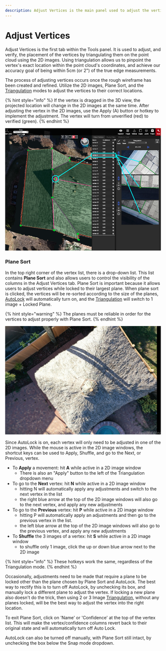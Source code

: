 ```yaml
---
description: Adjust Vertices is the main panel used to adjust the vertices.
---
```


# Adjust Vertices

Adjust Vertices is the first tab within the Tools panel. It is used to adjust, and verify, the placement of the vertices by triangulating them on the point cloud using the 2D images. Using triangulation allows us to pinpoint the vertex's exact location within the point cloud's coordinates, and achieve our accuracy goal of being within 5cm \(or 2"\) of the true edge measurements.

The process of adjusting vertices occurs once the rough wireframe has been created and refined. Utilize the 2D images, Plane Sort, and the [Triangulation](triangulation.md) modes to adjust the vertices to their correct locations.

{% hint style="info" %}
If the vertex is dragged in the 3D view, the projected location will change in the 2D images at the same time. After adjusting the vertex in the 2D images, use the Apply \(A\) button or hotkey to implement the adjustment. The vertex will turn from unverified \(red\) to verified \(green\).
{% endhint %}

![](../../.gitbook/assets/adj-vert.png)

### Plane Sort

In the top right corner of the vertex list, there is a drop-down list. This list contains **Plane Sort** and also allows users to control the visibility of the columns in the Adjust Vertices tab. Plane Sort is important because it allows users to adjust vertices while locked to their largest plane. When plane sort is clicked, the vertices will be re-sorted according to the size of the planes, [AutoLock](../../advanced-function/autolock.md) will automatically turn on, and the [Triangulation](triangulation.md) will switch to 1 image + Locked Plane.

{% hint style="warning" %}
The planes must be reliable in order for the vertices to adjust properly with Plane Sort.
{% endhint %}

![](../../.gitbook/assets/image%20%289%29.png)

Since AutoLock is on, each vertex will only need to be adjusted in one of the 2D images. While the mouse is active in the 2D image windows, the shortcut keys can be used to Apply, Shuffle, and go to the Next, or Previous, vertex.  

* To **Apply** a movement: hit **A** while active in a 2D image window
  * There is also an "Apply" button to the left of the Triangulation dropdown menu
* To go to the **Next** vertex: hit **N** while active in a 2D image window
  * hitting N will automatically apply any adjustments and switch to the next vertex in the list
  * the right blue arrow at the top of the 2D image windows will also go to the next vertex, and apply any new adjustments
* To go to the **Previous** vertex: hit **P** while active in a 2D image window
  * hitting P will automatically apply an adjustments and then go to the previous vertex in the list.
  * the left blue arrow at the top of the 2D image windows will also go to the previous vertex, and apply any new adjustments
* To **Shuffle** the 3 images of a vertex: hit **S** while active in a 2D image window
  * to shuffle only 1 image, click the up or down blue arrow next to the 2D image 

{% hint style="info" %}
These hotkeys work the same, regardless of the Triangulation mode.
{% endhint %}

Occasionally, adjustments need to be made that require a plane to be locked other than the plane chosen by Plane Sort and AutoLock. The best way to rectify this is to turn off AutoLock, by unchecking its box, and manually lock a different plane to adjust the vertex. If locking a new plane also doesn't do the trick, then using 2 or 3 Image [Triangulation](triangulation.md), without any planes locked, will be the best way to adjust the vertex into the right location.

To exit Plane Sort, click on 'Name' or 'Confidence' at the top of the vertex list. This will make the vertex/confidence columns revert back to their original state and will automatically turn off Auto Lock.

AutoLock can also be turned off manually, with Plane Sort still intact, by unchecking the box below the Snap mode dropdown.


